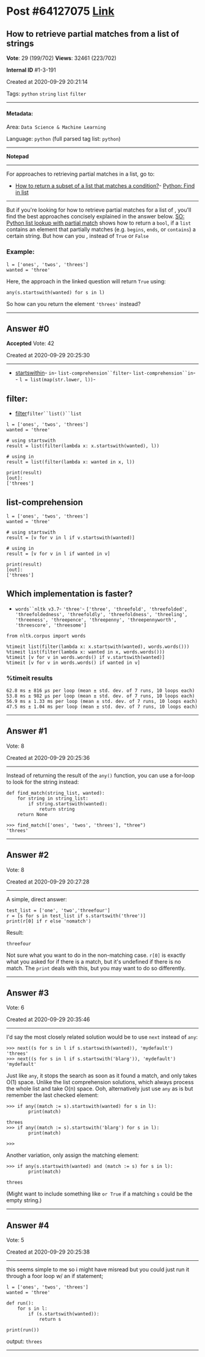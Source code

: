 
# Post \#64127075 [Link](https://stackoverflow.com/questions/64127075/)

## How to retrieve partial matches from a list of strings

**Vote**: 29 (199/702) **Views**: 32461 (223/702) 

**Internal ID** \#1-3-191

Created at 2020-09-29 20:21:14

Tags: `python` `string` `list` `filter`

----------

#### Metadata:

Area: `Data Science & Machine Learning`

Language: `python` (full parsed tag list: `python`)

----------

**Notepad**


----------

For approaches to retrieving partial matches in a  list, go to:
- [How to return a subset of a list that matches a condition?](https://stackoverflow.com/questions/35101426/how-to-return-a-subset-of-a-list-that-matches-a-condition)- [Python: Find in list](https://stackoverflow.com/questions/9542738/python-find-in-list)

---


But if you're looking for how to retrieve partial matches for a list of , you'll find the best approaches concisely explained in the answer below.
[SO: Python list lookup with partial match](https://stackoverflow.com/questions/6117318/python-list-lookup-with-partial-match) shows how to return a `bool`, if a `list` contains an element that partially matches (e.g. `begins`, `ends`, or `contains`) a certain string. But how can you , instead of `True` or `False`

### Example:


```
l = ['ones', 'twos', 'threes']
wanted = 'three'
```

Here, the approach in the linked question will return `True` using:
```
any(s.startswith(wanted) for s in l)
```

So how can you return the element `'threes'` instead?


----------
        
## Answer \#0

**Accepted** Vote: 42

Created at 2020-09-29 20:25:30

------------

- [startswith](https://docs.python.org/3/library/stdtypes.html#str.startswith)[in](https://docs.python.org/3/reference/expressions.html#in)- `in`- `list-comprehension``filter`- `list-comprehension``in`- - `l = list(map(str.lower, l))`- 

## filter:


- [filter](https://docs.python.org/3/library/functions.html#filter)`filter``list()``list`
```
l = ['ones', 'twos', 'threes']
wanted = 'three'

# using startswith
result = list(filter(lambda x: x.startswith(wanted), l))

# using in
result = list(filter(lambda x: wanted in x, l))

print(result)
[out]:
['threes']
```


## list-comprehension


```
l = ['ones', 'twos', 'threes']
wanted = 'three'

# using startswith
result = [v for v in l if v.startswith(wanted)]

# using in
result = [v for v in l if wanted in v]

print(result)
[out]:
['threes']
```


## Which implementation is faster?


- `words``nltk v3.7`- `'three'`- `['three', 'threefold', 'threefolded', 'threefoldedness', 'threefoldly', 'threefoldness', 'threeling', 'threeness', 'threepence', 'threepenny', 'threepennyworth', 'threescore', 'threesome']`
```
from nltk.corpus import words

%timeit list(filter(lambda x: x.startswith(wanted), words.words()))
%timeit list(filter(lambda x: wanted in x, words.words()))
%timeit [v for v in words.words() if v.startswith(wanted)]
%timeit [v for v in words.words() if wanted in v]
```


### %timeit results


```
62.8 ms ± 816 µs per loop (mean ± std. dev. of 7 runs, 10 loops each)
53.8 ms ± 982 µs per loop (mean ± std. dev. of 7 runs, 10 loops each)
56.9 ms ± 1.33 ms per loop (mean ± std. dev. of 7 runs, 10 loops each)
47.5 ms ± 1.04 ms per loop (mean ± std. dev. of 7 runs, 10 loops each)
```



------------
    
    
## Answer \#1

 Vote: 8

Created at 2020-09-29 20:25:36

------------

Instead of returning the result of the `any()` function, you can use a for-loop to look for the string instead:
```
def find_match(string_list, wanted):
    for string in string_list:
        if string.startswith(wanted):
            return string
    return None

>>> find_match(['ones', 'twos', 'threes'], "three")
'threes'
```



------------
    
    
## Answer \#2

 Vote: 8

Created at 2020-09-29 20:27:28

------------

A simple, direct answer:
```
test_list = ['one', 'two','threefour']
r = [s for s in test_list if s.startswith('three')]
print(r[0] if r else 'nomatch')
```

Result:
```
threefour
```

Not sure what you want to do in the non-matching case.  `r[0]` is exactly what you asked for if there is a match, but it's undefined if there is no match.  The `print` deals with this, but you may want to do so differently.


------------
    
    
## Answer \#3

 Vote: 6

Created at 2020-09-29 20:35:46

------------

I'd say the most closely related solution would be to use `next` instead of `any`:
```
>>> next((s for s in l if s.startswith(wanted)), 'mydefault')
'threes'
>>> next((s for s in l if s.startswith('blarg')), 'mydefault')
'mydefault'
```

Just like `any`, it stops the search as soon as it found a match, and only takes O(1) space. Unlike the list comprehension solutions, which always process the whole list and take O(n) space.
Ooh, alternatively just use `any` as is but remember the last checked element:
```
>>> if any((match := s).startswith(wanted) for s in l):
        print(match)

threes
>>> if any((match := s).startswith('blarg') for s in l):
        print(match)

>>>
```

Another variation, only assign the matching element:
```
>>> if any(s.startswith(wanted) and (match := s) for s in l):
        print(match)

threes
```

(Might want to include something like `or True` if a matching `s` could be the empty string.)


------------
    
    
## Answer \#4

 Vote: 5

Created at 2020-09-29 20:25:38

------------

this seems simple to me so i might have misread but you could just run it through a foor loop w/ an if statement;
```
l = ['ones', 'twos', 'threes']
wanted = 'three'

def run():
    for s in l:
        if (s.startswith(wanted)):
            return s

print(run())
```

output:
`threes`


------------
    
    